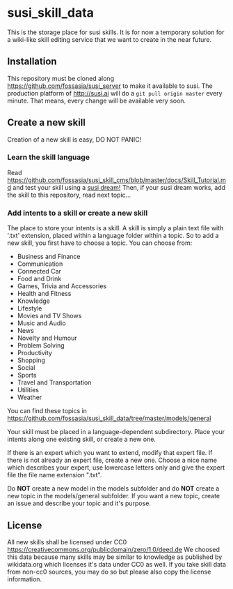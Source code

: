 # susi_skill_data
This is the storage place for susi skills. It is for now a temporary solution for a wiki-like skill editing service that we want to create in the near future.

## Installation
This repository must be cloned along https://github.com/fossasia/susi_server to make it available to susi.
The production platform of http://susi.ai will do a `git pull origin master` every minute. That means, every change will be available very soon.

## Create a new skill
Creation of a new skill is easy, DO NOT PANIC!

### Learn the skill language
Read https://github.com/fossasia/susi_skill_cms/blob/master/docs/Skill_Tutorial.md and test your skill using a [susi dream!](https://dream.susi.ai) Then, if your susi dream works, add the skill to this repository, read next topic...

### Add intents to a skill or create a new skill
The place to store your intents is a skill. A skill is simply a plain text file with '.txt' extension, placed within a language folder within a topic. So to add a new skill, you first have to choose a topic. You can choose from:

* Business and Finance
* Communication
* Connected Car
* Food and Drink
* Games, Trivia and Accessories
* Health and Fitness
* Knowledge
* Lifestyle
* Movies and TV Shows
* Music and Audio
* News
* Novelty and Humour
* Problem Solving
* Productivity
* Shopping
* Social
* Sports
* Travel and Transportation
* Utilities
* Weather

You can find these topics in https://github.com/fossasia/susi_skill_data/tree/master/models/general

Your skill must be placed in a language-dependent subdirectory. 
Place your intents along one existing skill, or create a new one.

If there is an expert which you want to extend, modify that expert file. If there is not already an expert file, create a new one. Choose a nice name which describes your expert, use lowercase letters only and give the expert file the file name extension ".txt".

Do **NOT** create a new model in the models subfolder and do **NOT** create a new topic in the models/general subfolder.
If you want a new topic, create an issue and describe your topic and it's purpose.

## License
All new skills shall be licensed under CC0 https://creativecommons.org/publicdomain/zero/1.0/deed.de 
We choosed this data because many skills may be similar to knowledge as published by wikidata.org which licenses it's data under CC0 as well.
If you take skill data from non-cc0 sources, you may do so but please also copy the license information.
